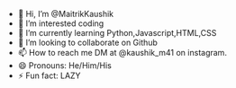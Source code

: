 - 👋 Hi, I’m @MaitrikKaushik
- 👀 I’m interested coding
- 🌱 I’m currently learning Python,Javascript,HTML,CSS
- 💞️ I’m looking to collaborate on Github
- 📫 How to reach me DM at @kaushik_m41 on instagram.
- 😄 Pronouns: He/Him/His
- ⚡ Fun fact: LAZY

<!---
MaitrikKaushik/MaitrikKaushik is a ✨ special ✨ repository because its `README.md` (this file) appears on your GitHub profile.
You can click the Preview link to take a look at your changes.
--->
